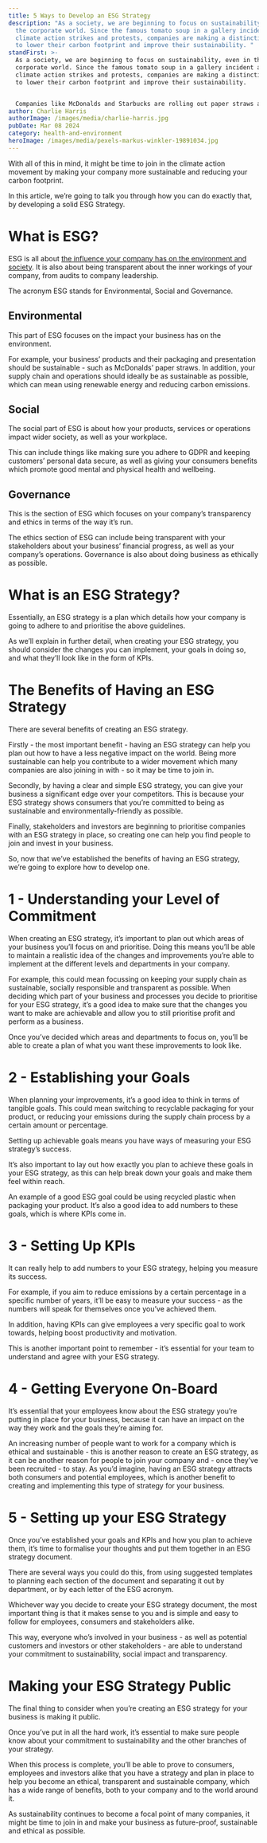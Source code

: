 ```yaml
---
title: 5 Ways to Develop an ESG Strategy
description: "As a society, we are beginning to focus on sustainability, even in
  the corporate world. Since the famous tomato soup in a gallery incident and
  climate action strikes and protests, companies are making a distinctive effort
  to lower their carbon footprint and improve their sustainability. "
standFirst: >-
  As a society, we are beginning to focus on sustainability, even in the
  corporate world. Since the famous tomato soup in a gallery incident and
  climate action strikes and protests, companies are making a distinctive effort
  to lower their carbon footprint and improve their sustainability. 


  Companies like McDonalds and Starbucks are rolling out paper straws and Innocent making their bottles more eco-friendly with recycled plastics, companies are beginning to understand how much sustainability plays into consumers’ buying decisions, which is especially the case with newer generations. 
author: Charlie Harris
authorImage: /images/media/charlie-harris.jpg
pubDate: Mar 08 2024
category: health-and-environment
heroImage: /images/media/pexels-markus-winkler-19891034.jpg
---
```

With all of this in mind, it might be time to join in the climate action movement by making your company more sustainable and reducing your carbon footprint. 



In this article, we’re going to talk you through how you can do exactly that, by developing a solid ESG Strategy. 



# What is ESG?

ESG is all about [the influence your company has on the environment and society](https://www.british-business-bank.co.uk/finance-hub/business-guidance/sustainability/what-is-esg-a-guide-for-smaller-businesses/). It is also about being transparent about the inner workings of your company, from audits to company leadership.



The acronym ESG stands for Environmental, Social and Governance. 

## Environmental

This part of ESG focuses on the impact your business has on the environment. 



For example, your business’ products and their packaging and presentation should be sustainable - such as McDonalds’ paper straws. In addition, your supply chain and operations should ideally be as sustainable as possible, which can mean using renewable energy and reducing carbon emissions. 

## Social

The social part of ESG is about how your products, services or operations impact wider society, as well as your workplace. 



This can include things like making sure you adhere to GDPR and keeping customers’ personal data secure, as well as giving your consumers benefits which promote good mental and physical health and wellbeing. 

## Governance

This is the section of ESG which focuses on your company’s transparency and ethics in terms of the way it’s run.



The ethics section of ESG can include being transparent with your stakeholders about your business’ financial progress, as well as your company’s operations. Governance is also about doing business as ethically as possible. 

# What is an ESG Strategy?

Essentially, an ESG strategy is a plan which details how your company is going to adhere to and prioritise the above guidelines. 



As we’ll explain in further detail, when creating your ESG strategy, you should consider the changes you can implement, your goals in doing so, and what they’ll look like in the form of KPIs. 

# The Benefits of Having an ESG Strategy

There are several benefits of creating an ESG strategy. 



Firstly - the most important benefit - having an ESG strategy can help you plan out how to have a less negative impact on the world. Being more sustainable can help you contribute to a wider movement which many companies are also joining in with - so it may be time to join in. 



Secondly, by having a clear and simple ESG strategy, you can give your business a significant edge over your competitors. This is because your ESG strategy shows consumers that you’re committed to being as sustainable and environmentally-friendly as possible. 



Finally, stakeholders and investors are beginning to prioritise companies with an ESG strategy in place, so creating one can help you find people to join and invest in your business. 



So, now that we’ve established the benefits of having an ESG strategy, we’re going to explore how to develop one.

# 1 - Understanding your Level of Commitment

When creating an ESG strategy, it’s important to plan out which areas of your business you’ll focus on and prioritise. Doing this means you’ll be able to maintain a realistic idea of the changes and improvements you’re able to implement at the different levels and departments in your company. 



For example, this could mean focussing on keeping your supply chain as sustainable, socially responsible and transparent as possible. When deciding which part of your business and processes you decide to prioritise for your ESG strategy, it’s a good idea to make sure that the changes you want to make are achievable and allow you to still prioritise profit and perform as a business. 



Once you’ve decided which areas and departments to focus on, you’ll be able to create a plan of what you want these improvements to look like. 

# 2 - Establishing your Goals

When planning your improvements, it’s a good idea to think in terms of tangible goals. This could mean switching to recyclable packaging for your product, or reducing your emissions during the supply chain process by a certain amount or percentage. 



Setting up achievable goals means you have ways of measuring your ESG strategy’s success. 



It’s also important to lay out how exactly you plan to achieve these goals in your ESG strategy, as this can help break down your goals and make them feel within reach. 



An example of a good ESG goal could be using recycled plastic when packaging your product. It’s also a good idea to add numbers to these goals, which is where KPIs come in.

# 3 - Setting Up KPIs

It can really help to add numbers to your ESG strategy, helping you measure its success. 



For example, if you aim to reduce emissions by a certain percentage in a specific number of years, it’ll be easy to measure your success - as the numbers will speak for themselves once you’ve achieved them. 



In addition, having KPIs can give employees a very specific goal to work towards, helping boost productivity and motivation.



This is another important point to remember - it’s essential for your team to understand and agree with your ESG strategy. 

# 4 - Getting Everyone On-Board

It’s essential that your employees know about the ESG strategy you’re putting in place for your business, because it can have an impact on the way they work and the goals they’re aiming for. 



An increasing number of people want to work for a company which is ethical and sustainable - this is another reason to create an ESG strategy, as it can be another reason for people to join your company and - once they’ve been recruited - to stay. As you’d imagine, having an ESG strategy attracts both consumers and potential employees, which is another benefit to creating and implementing this type of strategy for your business. 

# 5 - Setting up your ESG Strategy

Once you’ve established your goals and KPIs and how you plan to achieve them, it’s time to formalise your thoughts and put them together in an ESG strategy document. 



There are several ways you could do this, from using suggested templates to planning each section of the document and separating it out by department, or by each letter of the ESG acronym.



Whichever way you decide to create your ESG strategy document, the most important thing is that it makes sense to you and is simple and easy to follow for employees, consumers and stakeholders alike. 



This way, everyone who’s involved in your business - as well as potential customers and investors or other stakeholders - are able to understand your commitment to sustainability, social impact and transparency. 

# Making your ESG Strategy Public

The final thing to consider when you’re creating an ESG strategy for your business is making it public. 



Once you’ve put in all the hard work, it’s essential to make sure people know about your commitment to sustainability and the other branches of your strategy. 



When this process is complete, you’ll be able to prove to consumers, employees and investors alike that you have a strategy and plan in place to help you become an ethical, transparent and sustainable company, which has a wide range of benefits, both to your company and to the world around it. 



As sustainability continues to become a focal point of many companies, it might be time to join in and make your business as future-proof, sustainable and ethical as possible.